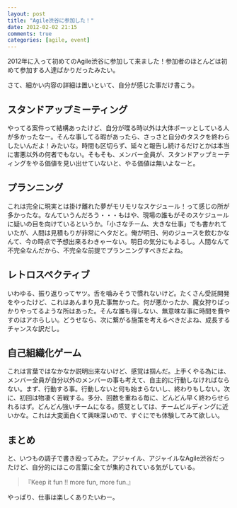 ```yaml
---
layout: post
title: "Agile渋谷に参加した！"
date: 2012-02-02 21:15
comments: true
categories: [agile, event]
---
```


2012年に入って初めてのAgile渋谷に参加して来ました！参加者のほとんどは初めて参加する人達ばかりだったみたい。

さて、細かい内容の詳細は置いといて、自分が感じた事だけ書こう。

<!-- more -->

## スタンドアップミーティング

やってる案件って結構あったけど、自分が喋る時以外は大体ボーッとしている人が多かったなー。そんな事してる暇があったら、さっさと自分のタスクを終わらしたいんだよ！みたいな。時間も区切らず、延々と報告し続けるだけとかは本当に害悪以外の何者でもない。そもそも、メンバー全員が、スタンドアップミーティングをやる価値を見い出せていないと、やる価値は無いよなーと。

## プランニング

これは完全に現実とは掛け離れた夢がモリモリなスケジュール！って感じの所が多かったな。なんていうんだろう・・・もはや、現場の誰もがそのスケジュールに疑いの目を向けているというか。「小さなチーム、大きな仕事」でも書かれていたが、人間は見積もりが非常にヘタだと。俺が明日、何のジュースを飲むかなんて、今の時点で予想出来るわきゃーない。明日の気分にもよるし。人間なんて不完全なんだから、不完全な前提でプランニングすべきだよね。

## レトロスペクティブ

いわゆる、振り返りってヤツ。舌を噛みそうで慣れないけど。たくさん受託開発をやったけど、これはあんまり見た事無かった。何が悪かったか、魔女狩りばっかりやってるような所はあった。そんな誰も得しない、無意味な事に時間を費やすのはアホらしい。どうせなら、次に繋がる施策を考えるべきだよね、成長するチャンスな訳だし。

## 自己組織化ゲーム

これは言葉ではなかなか説明出来ないけど、感覚は掴んだ。上手くやる為には、メンバー全員が自分以外のメンバーの事も考えて、自主的に行動しなければならない。まず、行動する事。行動しないと何も始まらないし、終わりもしない。次に、初回は物凄く苦戦する。多分、回数を重ねる毎に、どんどん早く終わらせられるはず。どんどん強いチームになる。感覚としては、チームビルディングに近いかな。これは大変面白くて興味深いので、すぐにでも体験してみて欲しい。

## まとめ

と、いつもの調子で書き殴ってみた。アジャイル、アジャイルなAgile渋谷だったけど、自分的にはこの言葉に全てが集約されている気がしている。

> 『Keep it fun !! more fun, more fun.』

やっぱり、仕事は楽しくありたいわー。